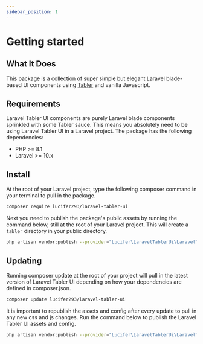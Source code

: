 ```yaml
---
sidebar_position: 1
---
```


# Getting started

## What It Does
This package is a collection of super simple but elegant Laravel blade-based UI components using [Tabler](https://tabler.io/admin-template) and vanilla Javascript. 

## Requirements
Laravel Tabler UI components are purely Laravel blade components sprinkled with some Tabler sauce. This means you absolutely need to be using Laravel Tabler UI in a Laravel project. The package has the following dependencies:

- PHP >= 8.1
- Laravel >= 10.x

## Install
At the root of your Laravel project, type the following composer command in your terminal to pull in the package.

```bash
composer require lucifer293/laravel-tabler-ui
```

Next you need to publish the package's public assets by running the command below, still at the root of your Laravel project. This will create a `tabler` directory in your public directory.

```bash
php artisan vendor:publish --provider="Lucifer\LaravelTablerUi\LaravelTablerUiProvider" --force
```

## Updating
Running composer update at the root of your project will pull in the latest version of Laravel Tabler UI depending on how your dependencies are defined in composer.json.

```bash
composer update lucifer293/laravel-tabler-ui
```

It is important to republish the assets and config after every update to pull in any new css and js changes. Run the command below to publish the Laravel Tabler UI assets and config.

```bash
php artisan vendor:publish --provider="Lucifer\LaravelTablerUi\LaravelTablerUiProvider" --force
```